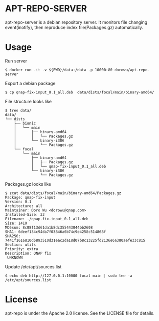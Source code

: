 APT-REPO-SERVER
=========================

apt-repo-server is a debian repository server. It monitors file changing event(inotify), then reproduce index file(Packages.gz) automatically.

Usage
=======================

Run server

```
$ docker run -it -v ${PWD}/data:/data -p 10000:80 dorowu/apt-repo-server
```

Export a debian package
```
$ cp qnap-fix-input_0.1_all.deb  data/dists/focal/main/binary-amd64/
```

File structure looks like
```
$ tree data/
data/
└── dists
    ├── bionic
    │   └── main
    │       ├── binary-amd64
    │       │   └── Packages.gz
    │       └── binary-i386
    │           └── Packages.gz
    └── focal
        └── main
            ├── binary-amd64
            │   ├── Packages.gz
            │   └── qnap-fix-input_0.1_all.deb
            └── binary-i386
                └── Packages.gz
```

Packages.gz looks like
```
$ zcat data/dists/focal/main/binary-amd64/Packages.gz
Package: qnap-fix-input
Version: 0.1
Architecture: all
Maintainer: Doro Wu <dorowu@qnap.com>
Installed-Size: 33
Filename: ./qnap-fix-input_0.1_all.deb
Size: 1410
MD5sum: 8c08f13d61da1b8dc355443044bb2608
SHA1: 6deef134c94da7f03846a6b74c9e4258c514868f
SHA256: 7441f1616810d5893510d31eac2da18d07b8c13225fd2136e6a380aefe33c815
Section: utils
Priority: extra
Description: QNAP fix
 UNKNOWN
```

Update /etc/apt/sources.list
```
$ echo deb http://127.0.0.1:10000 focal main | sudo tee -a /etc/apt/sources.list
```


License
==================

apt-repo is under the Apache 2.0 license. See the LICENSE file for details.
